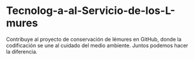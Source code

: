 # Tecnolog-a-al-Servicio-de-los-L-mures
Contribuye al proyecto de conservación de lémures en GitHub, donde la codificación se une al cuidado del medio ambiente. Juntos podemos hacer la diferencia.
